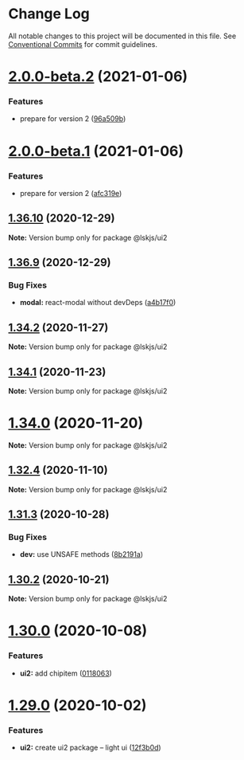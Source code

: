 # Change Log

All notable changes to this project will be documented in this file.
See [Conventional Commits](https://conventionalcommits.org) for commit guidelines.

# [2.0.0-beta.2](https://github.com/lskjs/ux/tree/master/packages/ui2/compare/v2.0.0-beta.1...v2.0.0-beta.2) (2021-01-06)


### Features

* prepare for version 2 ([96a509b](https://github.com/lskjs/ux/tree/master/packages/ui2/commit/96a509ba00518803fe27868f19d329561aeaa650))





# [2.0.0-beta.1](https://github.com/lskjs/ux/tree/master/packages/ui2/compare/v1.36.10...v2.0.0-beta.1) (2021-01-06)


### Features

* prepare for version 2 ([afc319e](https://github.com/lskjs/ux/tree/master/packages/ui2/commit/afc319ec7bb9f1d4236ad02e951f295f6d79a3e9))





## [1.36.10](https://github.com/lskjs/ux/tree/master/packages/ui2/compare/v1.36.9...v1.36.10) (2020-12-29)

**Note:** Version bump only for package @lskjs/ui2





## [1.36.9](https://github.com/lskjs/ux/tree/master/packages/ui2/compare/v1.36.8...v1.36.9) (2020-12-29)


### Bug Fixes

* **modal:** react-modal without devDeps ([a4b17f0](https://github.com/lskjs/ux/tree/master/packages/ui2/commit/a4b17f0cb05dcf86a873f05a36a18b0a65d1e273))





## [1.34.2](https://github.com/lskjs/ux/tree/master/packages/ui2/compare/v1.34.1...v1.34.2) (2020-11-27)

**Note:** Version bump only for package @lskjs/ui2





## [1.34.1](https://github.com/lskjs/ux/tree/master/packages/ui2/compare/v1.34.0...v1.34.1) (2020-11-23)

**Note:** Version bump only for package @lskjs/ui2





# [1.34.0](https://github.com/lskjs/ux/tree/master/packages/ui2/compare/v1.33.0...v1.34.0) (2020-11-20)

**Note:** Version bump only for package @lskjs/ui2





## [1.32.4](https://github.com/lskjs/ux/tree/master/packages/ui2/compare/v1.32.3...v1.32.4) (2020-11-10)

**Note:** Version bump only for package @lskjs/ui2





## [1.31.3](https://github.com/lskjs/ux/tree/master/packages/ui2/compare/v1.31.2...v1.31.3) (2020-10-28)


### Bug Fixes

* **dev:** use UNSAFE methods ([8b2191a](https://github.com/lskjs/ux/tree/master/packages/ui2/commit/8b2191ad46ecc83092cf08764e01c2bc271bdd6d))





## [1.30.2](https://github.com/lskjs/ux/tree/master/packages/ui2/compare/v1.30.1...v1.30.2) (2020-10-21)

**Note:** Version bump only for package @lskjs/ui2





# [1.30.0](https://github.com/lskjs/ux/tree/master/packages/ui2/compare/v1.29.0...v1.30.0) (2020-10-08)


### Features

* **ui2:** add chipitem ([0118063](https://github.com/lskjs/ux/tree/master/packages/ui2/commit/01180632c02e039693a30b84afcd21aba31b7965))





# [1.29.0](https://github.com/lskjs/ux/tree/master/packages/ui2/compare/v1.28.0...v1.29.0) (2020-10-02)


### Features

* **ui2:** create ui2 package – light ui ([12f3b0d](https://github.com/lskjs/ux/tree/master/packages/ui2/commit/12f3b0d40f0a73afcb805f5aee99941b29636ade))
